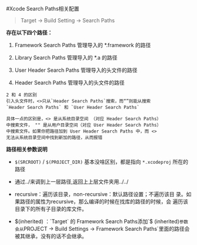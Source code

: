 #Xcode Search Paths相关配置

> Target -> Build Setting -> Search Paths

**存在以下四个路径：**

1.	Framework Search Paths 管理导入的 *.framework 的路径

2.	Library Search Paths 管理导入的 *.a 的路径
 
3.	User Header Search Paths 管理导入的头文件的路径

4.	Header Search Paths 管理导入的头文件的路径

```
2 和 4 的区别
引入头文件时，<>只从`Header Search Paths`搜索，而“”则能从搜索
`Header Search Paths` 和 `User Header Search Paths`

具体一点的区别是，<> 是从系统目录空间 （对应 Header Search Paths）
中搜索文件， "" 是从用户目录空间（对应 User Header Search Paths）
中搜索文件。如果你把路径加到 User Header Search Paths 中，而 <> 
无法从系统目录空间中找到新加的路径，从而报错
```

**路径相关参数说明**

*	`$(SRCROOT)` / `$(PROJECT_DIR)` 基本没啥区别，都是指向
	`*.xcodeproj`	所在的路径

*   通过../来调到上一层路径,返回上上层文件夹用../../

*	recursive：遍历该目录，non-recursive：默认路径设置；不遍历该目	录。如果路径的属性为recursive，那么编译的时候在找库的路径的时候，会	遍历该目录下的所有子目录的库文件。

*	$(inherited) ：`Target` 的 Framework Search Paths添加`$	(inherited)`参数会从`PROJECT -> Build Settings -> Framework 	Search Paths`里面的路径会被其继承，没有的话不会继承。
